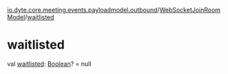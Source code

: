 [io.dyte.core.meeting.events.payloadmodel.outbound](../index.md)/[WebSocketJoinRoomModel](index.md)/[waitlisted](waitlisted.md)

# waitlisted


val [waitlisted](waitlisted.md): [Boolean](https://kotlinlang.org/api/latest/jvm/stdlib/kotlin/-boolean/index.html)? = null

